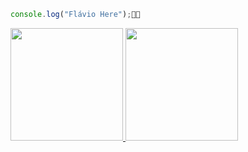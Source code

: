 
```javascript
console.log("Flávio Here");👨‍💻
```
 <div>
  <a href="https://github.com/ferreirazdev">
  <img height="180em" src="https://github-readme-stats.vercel.app/api?username=ferreirazdev&show_icons=true&theme=dark&include_all_commits=true&count_private=true"/>
  <img height="180em" src="https://github-readme-stats.vercel.app/api/top-langs/?username=ferreirazdev&layout=compact&langs_count=16&theme=dark"/>
</div>
